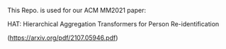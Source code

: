 This Repo. is used for our ACM MM2021 paper: 

HAT: Hierarchical Aggregation Transformers for Person Re-identification

(https://arxiv.org/pdf/2107.05946.pdf)
